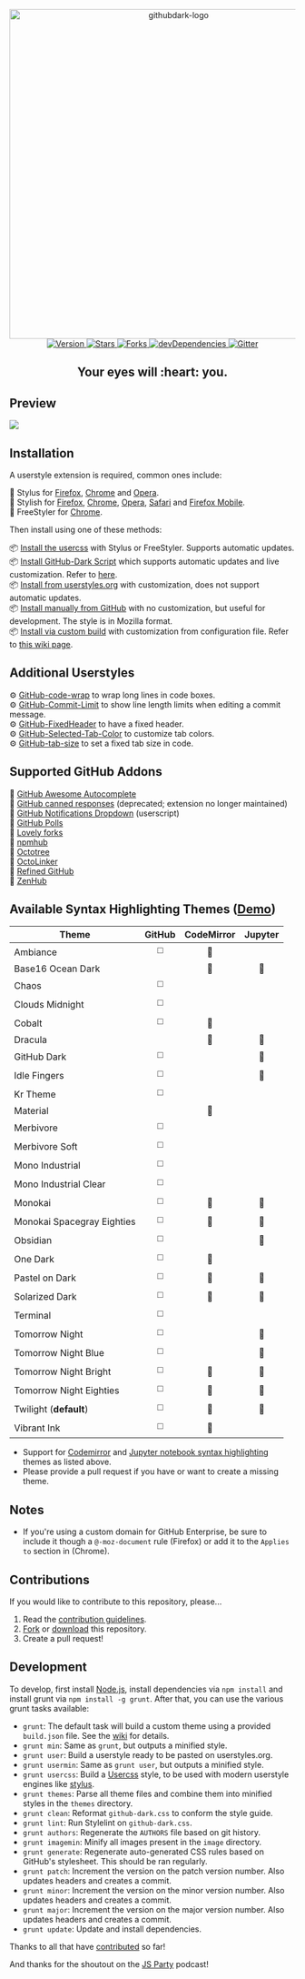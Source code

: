 <p align="center">
  <img alt="githubdark-logo" src="https://rawgit.com/StylishThemes/logos/master/github.dark/githubdark-mini.svg" width="580">
  <br>
  <a href="https://github.com/StylishThemes/GitHub-Dark/tags">
    <img src="https://img.shields.io/github/tag/StylishThemes/GitHub-Dark.svg?label=version&style=flat" alt="Version">
  </a>
  <a href="https://github.com/StylishThemes/GitHub-Dark/stargazers">
    <img src="http://github-svg-buttons.herokuapp.com/star.svg?user=StylishThemes&repo=GitHub-Dark&style=flat&background=007ec6" alt="Stars">
  </a>
  <a href="https://github.com/StylishThemes/GitHub-Dark/network">
    <img src="https://img.shields.io/github/forks/StylishThemes/GitHub-Dark.svg?style=flat" alt="Forks">
  </a>
  <a href="https://david-dm.org/StylishThemes/GitHub-Dark?type=dev">
    <img src="https://img.shields.io/david/dev/StylishThemes/GitHub-Dark.svg?label=devDependencies&style=flat" alt="devDependencies">
  </a>
  <a href="https://gitter.im/StylishThemes/GitHub-Dark">
    <img src="https://img.shields.io/gitter/room/StylishThemes/Github-Dark.js.svg?maxAge=2592000&style=flat" alt="Gitter">
  </a>
</p>
<h2 align="center">Your eyes will&nbsp;:heart:&nbsp;you.</h2>

## Preview
![](./images/screenshots/after_blue.png)

## Installation

A userstyle extension is required, common ones include:

🎨 Stylus for [Firefox](https://addons.mozilla.org/en-US/firefox/addon/styl-us/), [Chrome](https://chrome.google.com/webstore/detail/stylus/clngdbkpkpeebahjckkjfobafhncgmne) and [Opera](https://addons.opera.com/en-gb/extensions/details/stylus/).  
🎨 Stylish for [Firefox](https://addons.mozilla.org/en-US/firefox/addon/2108/), [Chrome](https://chrome.google.com/extensions/detail/fjnbnpbmkenffdnngjfgmeleoegfcffe), [Opera](https://addons.opera.com/en/extensions/details/stylish/), [Safari](http://sobolev.us/stylish/) and [Firefox Mobile](https://addons.mozilla.org/en-US/firefox/addon/2108/).  
🎨 FreeStyler for [Chrome](https://chrome.google.com/webstore/detail/freestyler/hihigldmabkodfpehkgdemjklmaebmca).

Then install using one of these methods:

📦 [Install the usercss](https://github.com/StylishThemes/GitHub-Dark/raw/master/github-dark.user.css) with Stylus or FreeStyler. Supports automatic updates.  
📦 [Install GitHub-Dark Script](https://raw.githubusercontent.com/StylishThemes/GitHub-Dark-Script/master/github-dark-script.user.js) which supports automatic updates and live customization. Refer to [here](https://github.com/StylishThemes/GitHub-Dark-Script/blob/master/README.md).  
📦 [Install from userstyles.org](http://userstyles.org/styles/37035) with customization, does not support automatic updates.  
📦 [Install manually from GitHub](https://raw.githubusercontent.com/StylishThemes/GitHub-Dark/master/github-dark.css) with no customization, but useful for development. The style is in Mozilla format.  
📦 [Install via custom build](https://github.com/StylishThemes/GitHub-Dark/wiki/Build) with customization from configuration file. Refer to [this wiki page](https://github.com/StylishThemes/GitHub-Dark/wiki/Install).

## Additional Userstyles

⚙️ [GitHub-code-wrap](https://github.com/StylishThemes/GitHub-code-wrap) to wrap long lines in code boxes.  
⚙️ [GitHub-Commit-Limit](https://github.com/StylishThemes/GitHub-Commit-Limit) to show line length limits when editing a commit message.  
⚙️ [GitHub-FixedHeader](https://github.com/StylishThemes/GitHub-FixedHeader) to have a fixed header.  
⚙️ [GitHub-Selected-Tab-Color](https://github.com/StylishThemes/GitHub-Selected-Tab-Color) to customize tab colors.  
⚙️ [GitHub-tab-size](https://github.com/StylishThemes/GitHub-tab-size) to set a fixed tab size in code.

## Supported GitHub Addons

💾 [GitHub Awesome Autocomplete](https://github.com/algolia/github-awesome-autocomplete)  
💾 [GitHub canned responses](https://github.com/notwaldorf/github-canned-responses#how-to-get-it)   (deprecated; extension no longer maintained)  
💾 [GitHub Notifications Dropdown](https://openuserjs.org/scripts/joeytwiddle/Github_Notifications_Dropdown) (userscript)  
💾 [GitHub Polls](https://github.com/apex/gh-polls)  
💾 [Lovely forks](https://github.com/musically-ut/lovely-forks#lovely-forks)  
💾 [npmhub](https://github.com/npmhub/npmhub)  
💾 [Octotree](https://github.com/buunguyen/octotree/#octotree)  
💾 [OctoLinker](https://github.com/OctoLinker/OctoLinker)  
💾 [Refined GitHub](https://github.com/sindresorhus/refined-github)  
💾 [ZenHub](https://www.zenhub.io/)

## Available Syntax Highlighting Themes ([Demo](https://stylishthemes.github.io/GitHub-Dark/))

| Theme                      | GitHub | CodeMirror | Jupyter  |
|----------------------------|:------:|:----------:|:--------:|
| Ambiance                   |   ◻️    |     🔹      |          |
| Base16 Ocean Dark          |        |     🔹      |     🔸    |
| Chaos                      |   ◻️    |            |          |
| Clouds Midnight            |   ◻️    |            |          |
| Cobalt                     |   ◻️    |     🔹      |          |
| Dracula                    |        |     🔹      |     🔸    |
| GitHub Dark                |   ◻️    |            |     🔸    |
| Idle Fingers               |   ◻️    |            |     🔸    |
| Kr Theme                   |   ◻️    |            |          |
| Material                   |        |     🔹      |          |
| Merbivore                  |   ◻️    |            |          |
| Merbivore Soft             |   ◻️    |            |          |
| Mono Industrial            |   ◻️    |            |          |
| Mono Industrial Clear      |   ◻️    |            |          |
| Monokai                    |   ◻️    |     🔹      |     🔸    |
| Monokai Spacegray Eighties |   ◻️    |     🔹      |     🔸    |
| Obsidian                   |   ◻️    |            |     🔸    |
| One Dark                   |   ◻️    |     🔹      |          |
| Pastel on Dark             |   ◻️    |     🔹      |     🔸    |
| Solarized Dark             |   ◻️    |     🔹      |     🔸    |
| Terminal                   |   ◻️    |            |          |
| Tomorrow Night             |   ◻️    |            |     🔸    |
| Tomorrow Night Blue        |   ◻️    |            |     🔸    |
| Tomorrow Night Bright      |   ◻️    |     🔹      |     🔸    |
| Tomorrow Night Eighties    |   ◻️    |     🔹      |     🔸    |
| Twilight (**default**)     |   ◻️    |     🔹      |     🔸    |
| Vibrant Ink                |   ◻️    |     🔹      |          |

* Support for [Codemirror](https://codemirror.net/demo/theme.html) and [Jupyter notebook syntax highlighting](https://github.com/sujitpal/statlearning-notebooks/blob/master/src/chapter2.ipynb) themes as listed above.
* Please provide a pull request if you have or want to create a missing theme.

## Notes

* If you're using a custom domain for GitHub Enterprise, be sure to include it though a `@-moz-document` rule (Firefox) or add it to the `Applies to` section in (Chrome).

## Contributions

If you would like to contribute to this repository, please...

1. Read the [contribution guidelines](./.github/CONTRIBUTING.md).
1. [Fork](https://github.com/StylishThemes/GitHub-Dark/fork) or [download](https://github.com/StylishThemes/GitHub-Dark/archive/master.zip) this repository.
3. Create a pull request!

## Development

To develop, first install [Node.js](https://nodejs.org), install dependencies via `npm install` and install grunt via `npm install -g grunt`. After that, you can use the various grunt tasks available:

- `grunt`: The default task will build a custom theme using a provided `build.json` file. See the [wiki](https://github.com/StylishThemes/GitHub-Dark/wiki/Build) for details.
- `grunt min`: Same as `grunt`, but outputs a minified style.
- `grunt user`: Build a userstyle ready to be pasted on userstyles.org.
- `grunt usermin`: Same as `grunt user`, but outputs a minified style.
- `grunt usercss`: Build a [Usercss](https://github.com/openstyles/stylus/wiki/Usercss) style, to be used with modern userstyle engines like [stylus](https://github.com/stylus/stylus).
- `grunt themes`: Parse all theme files and combine them into minified styles in the `themes` directory.
- `grunt clean`: Reformat `github-dark.css` to conform the style guide.
- `grunt lint`: Run Stylelint on `github-dark.css`.
- `grunt authors`: Regenerate the `AUTHORS` file based on git history.
- `grunt imagemin`: Minify all images present in the `image` directory.
- `grunt generate`: Regenerate auto-generated CSS rules based on GitHub's stylesheet. This should be ran regularly.
- `grunt patch`: Increment the version on the patch version number. Also updates headers and creates a commit.
- `grunt minor`: Increment the version on the minor version number. Also updates headers and creates a commit.
- `grunt major`: Increment the version on the major version number. Also updates headers and creates a commit.
- `grunt update`: Update and install dependencies.

Thanks to all that have [contributed](./AUTHORS) so far!

And thanks for the shoutout on the [JS Party](https://changelog.com/jsparty/20#transcript-71) podcast!
